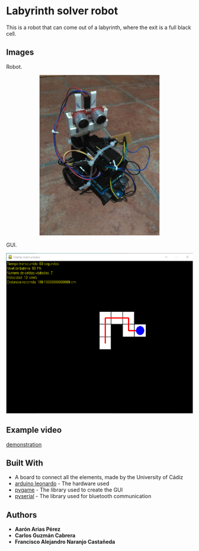 # Labyrinth solver robot
This is a robot that can come out of a labyrinth, where the exit is a full black cell.

## Images

Robot.
<p align="center">
	<img width="324" height="432" src="/images/robot.jpeg"
</p>

GUI.
<p align="center">
	<img width="547" height="432" src="/images/gui.PNG"
</p>

## Example video
[demonstration](www.google.com)

## Built With
* A board to connect all the elements, made by the University of Cádiz
* [arduino leonardo](https://www.arduino.cc/en/Main/Arduino_BoardLeonardo) - The hardware used
* [pygame](https://www.pygame.org/wiki/about) - The library used to create the GUI
* [pyserial](https://pypi.org/project/pyserial/) - The library used for bluetooth communication

## Authors
* **Aarón Arias Pérez**
* **Carlos Guzmán Cabrera**
* **Francisco Alejandro Naranjo Castañeda**

